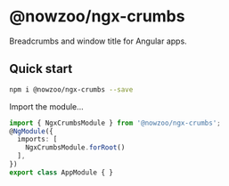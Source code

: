 # @nowzoo/ngx-crumbs

Breadcrumbs and window title for Angular apps.

## Quick start

```bash
npm i @nowzoo/ngx-crumbs --save
```

Import the module...
```typescript
import { NgxCrumbsModule } from '@nowzoo/ngx-crumbs';
@NgModule({
  imports: [
    NgxCrumbsModule.forRoot()
  ],
})
export class AppModule { }
```
